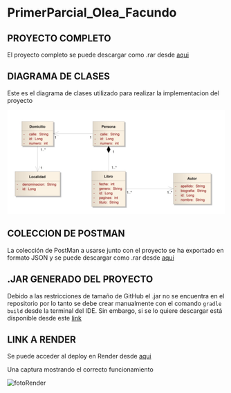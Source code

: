 # PrimerParcial_Olea_Facundo



## PROYECTO COMPLETO
El proyecto completo se puede descargar como .rar desde [aqui](https://github.com/Facustriker/PrimerParcial_Olea_Facundo/raw/main/ContenidoAdicional/proyectoAPIREST_Paginacion.rar)

## DIAGRAMA DE CLASES
Este es el diagrama de clases utilizado para realizar la implementacion del proyecto

![](https://raw.githubusercontent.com/Facustriker/TP_API_SinPaginacion_Olea_Facundo/main/ContenidoAdicional/Diagrama%20Clases%20REST%20API.jpg)

## COLECCION DE POSTMAN
La colección de PostMan a usarse junto con el proyecto se ha exportado en formato JSON y se puede descargar como .rar desde [aqui](https://github.com/Facustriker/PrimerParcial_Olea_Facundo/raw/main/ContenidoAdicional/Primer%20Parcial%20Olea%20Facundo.postman_collection.rar)

## .JAR GENERADO DEL PROYECTO
Debido a las restricciones de tamaño de GitHub el .jar no se encuentra en el repositorio por lo tanto se debe crear manualmente con el comando `gradle build` desde la terminal del IDE. Sin embargo, si se lo quiere descargar está disponible desde este [link](https://drive.google.com/file/d/11R_BpEnrW8nqRrntvcK6KsxI7_3TvzPM/view?usp=drive_link)

## LINK A RENDER
Se puede acceder al deploy en Render desde [aqui](https://dashboard.render.com/web/srv-ckgsb7q12bvs73987gig/deploys/dep-ckgsf4212bvs739clogg)

Una captura mostrando el correcto funcionamiento

<img width="929" alt="fotoRender" src="https://github.com/Facustriker/PrimerParcial_Olea_Facundo/assets/141864931/59d7b92e-7e0f-455c-8b5a-a9430ab1930a">

